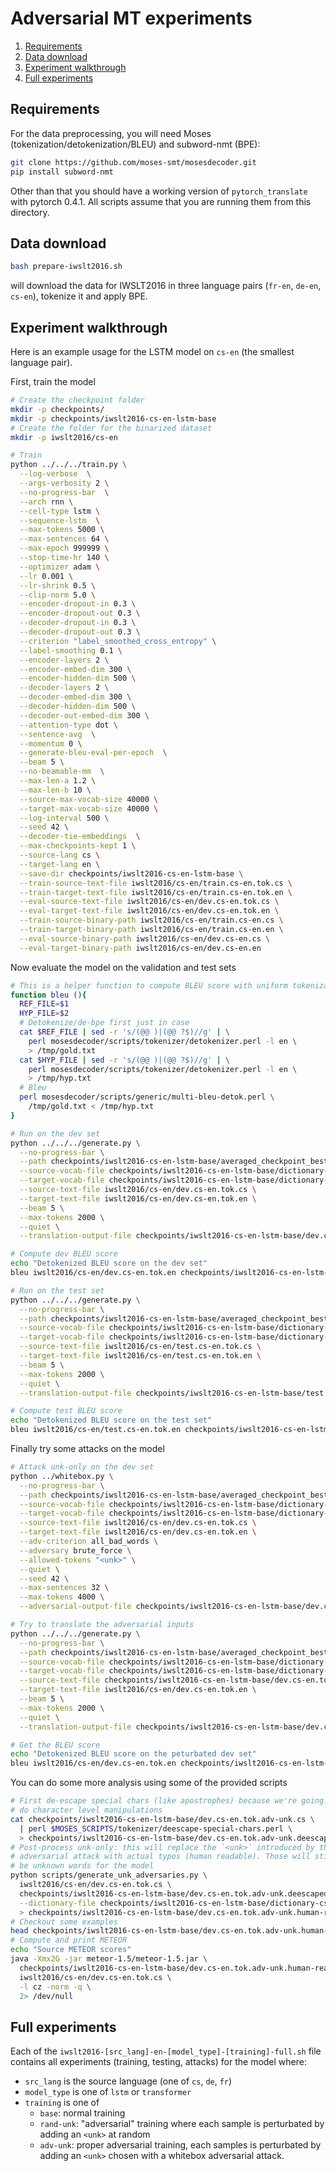 # Adversarial MT experiments

1. [Requirements](#requirements)
2. [Data download](#data-download)
3. [Experiment walkthrough](#experiment-walkthrough)
4. [Full experiments](#full-experiments)

## Requirements

For the data preprocessing, you will need Moses (tokenization/detokenization/BLEU) and subword-nmt (BPE):

```bash
git clone https://github.com/moses-smt/mosesdecoder.git
pip install subword-nmt
```

Other than that you should have a working version of `pytorch_translate` with pytorch 0.4.1. All scripts assume that you are running them from this directory.

## Data download

```bash
bash prepare-iwslt2016.sh
```

will download the data for IWSLT2016 in three language pairs (`fr-en`, `de-en`, `cs-en`), tokenize it and apply BPE.

## Experiment walkthrough

Here is an example usage for the LSTM model on  `cs-en` (the smallest language pair).

First, train the model

```bash
# Create the checkpoint folder
mkdir -p checkpoints/
mkdir -p checkpoints/iwslt2016-cs-en-lstm-base
# Create the folder for the binarized dataset
mkdir -p iwslt2016/cs-en

# Train
python ../../../train.py \
  --log-verbose  \
  --args-verbosity 2 \
  --no-progress-bar  \
  --arch rnn \
  --cell-type lstm \
  --sequence-lstm  \
  --max-tokens 5000 \
  --max-sentences 64 \
  --max-epoch 999999 \
  --stop-time-hr 140 \
  --optimizer adam \
  --lr 0.001 \
  --lr-shrink 0.5 \
  --clip-norm 5.0 \
  --encoder-dropout-in 0.3 \
  --encoder-dropout-out 0.3 \
  --decoder-dropout-in 0.3 \
  --decoder-dropout-out 0.3 \
  --criterion "label_smoothed_cross_entropy" \
  --label-smoothing 0.1 \
  --encoder-layers 2 \
  --encoder-embed-dim 300 \
  --encoder-hidden-dim 500 \
  --decoder-layers 2 \
  --decoder-embed-dim 300 \
  --decoder-hidden-dim 500 \
  --decoder-out-embed-dim 300 \
  --attention-type dot \
  --sentence-avg  \
  --momentum 0 \
  --generate-bleu-eval-per-epoch  \
  --beam 5 \
  --no-beamable-mm  \
  --max-len-a 1.2 \
  --max-len-b 10 \
  --source-max-vocab-size 40000 \
  --target-max-vocab-size 40000 \
  --log-interval 500 \
  --seed 42 \
  --decoder-tie-embeddings  \
  --max-checkpoints-kept 1 \
  --source-lang cs \
  --target-lang en \
  --save-dir checkpoints/iwslt2016-cs-en-lstm-base \
  --train-source-text-file iwslt2016/cs-en/train.cs-en.tok.cs \
  --train-target-text-file iwslt2016/cs-en/train.cs-en.tok.en \
  --eval-source-text-file iwslt2016/cs-en/dev.cs-en.tok.cs \
  --eval-target-text-file iwslt2016/cs-en/dev.cs-en.tok.en \
  --train-source-binary-path iwslt2016/cs-en/train.cs-en.cs \
  --train-target-binary-path iwslt2016/cs-en/train.cs-en.en \
  --eval-source-binary-path iwslt2016/cs-en/dev.cs-en.cs \
  --eval-target-binary-path iwslt2016/cs-en/dev.cs-en.en
```

Now evaluate the model on the validation and test sets

```bash
# This is a helper function to compute BLEU score with uniform tokenization
function bleu (){
  REF_FILE=$1
  HYP_FILE=$2
  # Detokenize/de-bpe first just in case
  cat $REF_FILE | sed -r 's/(@@ )|(@@ ?$)//g' | \
    perl mosesdecoder/scripts/tokenizer/detokenizer.perl -l en \
    > /tmp/gold.txt
  cat $HYP_FILE | sed -r 's/(@@ )|(@@ ?$)//g' | \
    perl mosesdecoder/scripts/tokenizer/detokenizer.perl -l en \
    > /tmp/hyp.txt
  # Bleu
  perl mosesdecoder/scripts/generic/multi-bleu-detok.perl \
    /tmp/gold.txt < /tmp/hyp.txt
}

# Run on the dev set
python ../../../generate.py \
  --no-progress-bar \
  --path checkpoints/iwslt2016-cs-en-lstm-base/averaged_checkpoint_best.pt \
  --source-vocab-file checkpoints/iwslt2016-cs-en-lstm-base/dictionary-cs.txt \
  --target-vocab-file checkpoints/iwslt2016-cs-en-lstm-base/dictionary-en.txt \
  --source-text-file iwslt2016/cs-en/dev.cs-en.tok.cs \
  --target-text-file iwslt2016/cs-en/dev.cs-en.tok.en \
  --beam 5 \
  --max-tokens 2000 \
  --quiet \
  --translation-output-file checkpoints/iwslt2016-cs-en-lstm-base/dev.cs-en.tok.out.en

# Compute dev BLEU score
echo "Detokenized BLEU score on the dev set"
bleu iwslt2016/cs-en/dev.cs-en.tok.en checkpoints/iwslt2016-cs-en-lstm-base/dev.cs-en.tok.out.en

# Run on the test set
python ../../../generate.py \
  --no-progress-bar \
  --path checkpoints/iwslt2016-cs-en-lstm-base/averaged_checkpoint_best.pt \
  --source-vocab-file checkpoints/iwslt2016-cs-en-lstm-base/dictionary-cs.txt \
  --target-vocab-file checkpoints/iwslt2016-cs-en-lstm-base/dictionary-en.txt \
  --source-text-file iwslt2016/cs-en/test.cs-en.tok.cs \
  --target-text-file iwslt2016/cs-en/test.cs-en.tok.en \
  --beam 5 \
  --max-tokens 2000 \
  --quiet \
  --translation-output-file checkpoints/iwslt2016-cs-en-lstm-base/test.cs-en.tok.out.en

# Compute test BLEU score
echo "Detokenized BLEU score on the test set"
bleu iwslt2016/cs-en/test.cs-en.tok.en checkpoints/iwslt2016-cs-en-lstm-base/test.cs-en.tok.out.en
```

Finally try some attacks on the model

```bash
# Attack unk-only on the dev set
python ../whitebox.py \
  --no-progress-bar \
  --path checkpoints/iwslt2016-cs-en-lstm-base/averaged_checkpoint_best.pt \
  --source-vocab-file checkpoints/iwslt2016-cs-en-lstm-base/dictionary-cs.txt \
  --target-vocab-file checkpoints/iwslt2016-cs-en-lstm-base/dictionary-en.txt \
  --source-text-file iwslt2016/cs-en/dev.cs-en.tok.cs \
  --target-text-file iwslt2016/cs-en/dev.cs-en.tok.en \
  --adv-criterion all_bad_words \
  --adversary brute_force \
  --allowed-tokens "<unk>" \
  --quiet \
  --seed 42 \
  --max-sentences 32 \
  --max-tokens 4000 \
  --adversarial-output-file checkpoints/iwslt2016-cs-en-lstm-base/dev.cs-en.tok.adv-unk.cs

# Try to translate the adversarial inputs
python ../../../generate.py \
  --no-progress-bar \
  --path checkpoints/iwslt2016-cs-en-lstm-base/averaged_checkpoint_best.pt \
  --source-vocab-file checkpoints/iwslt2016-cs-en-lstm-base/dictionary-cs.txt \
  --target-vocab-file checkpoints/iwslt2016-cs-en-lstm-base/dictionary-en.txt \
  --source-text-file checkpoints/iwslt2016-cs-en-lstm-base/dev.cs-en.tok.adv-unk.cs \
  --target-text-file iwslt2016/cs-en/dev.cs-en.tok.en \
  --beam 5 \
  --max-tokens 2000 \
  --quiet \
  --translation-output-file checkpoints/iwslt2016-cs-en-lstm-base/dev.cs-en.tok.adv-unk.out.en

# Get the BLEU score
echo "Detokenized BLEU score on the peturbated dev set"
bleu iwslt2016/cs-en/dev.cs-en.tok.en checkpoints/iwslt2016-cs-en-lstm-base/dev.cs-en.tok.adv-unk.out.en
```

You can do some more analysis using some of the provided scripts

```bash
# First de-escape special chars (like apostrophes) because we're going to 
# do character level manipulations
cat checkpoints/iwslt2016-cs-en-lstm-base/dev.cs-en.tok.adv-unk.cs \
  | perl $MOSES_SCRIPTS/tokenizer/deescape-special-chars.perl \
  > checkpoints/iwslt2016-cs-en-lstm-base/dev.cs-en.tok.adv-unk.deescaped.cs
# Post-process unk-only: this will replace the `<unk>` introduced by the 
# adversarial attack with actual typos (human readable). Those will still
# be unknown words for the model
python scripts/generate_unk_adversaries.py \
  iwslt2016/cs-en/dev.cs-en.tok.cs \
  checkpoints/iwslt2016-cs-en-lstm-base/dev.cs-en.tok.adv-unk.deescaped.cs \
  --dictionary-file checkpoints/iwslt2016-cs-en-lstm-base/dictionary-cs.txt \
  > checkpoints/iwslt2016-cs-en-lstm-base/dev.cs-en.tok.adv-unk.human-readable.cs
# Checkout some examples
head checkpoints/iwslt2016-cs-en-lstm-base/dev.cs-en.tok.adv-unk.human-readable.cs
# Compute and print METEOR
echo "Source METEOR scores"
java -Xmx2G -jar meteor-1.5/meteor-1.5.jar \
  checkpoints/iwslt2016-cs-en-lstm-base/dev.cs-en.tok.adv-unk.human-readable.cs \
  iwslt2016/cs-en/dev.cs-en.tok.cs \
  -l cz -norm -q \
  2> /dev/null
```

## Full experiments

Each of the `iwslt2016-[src_lang]-en-[model_type]-[training]-full.sh` file contains all experiments (training, testing, attacks) for the model where:

- `src_lang` is the source language (one of `cs`, `de`, `fr`)
- `model_type` is one of `lstm` or `transformer`
- `training` is one of
  - `base`: normal training
  - `rand-unk`: "adversarial" training where each sample is perturbated by adding an `<unk>` at random
  - `adv-unk`: proper adversarial training, each samples is perturbated by adding an `<unk>` chosen with a whitebox adversarial attack.
